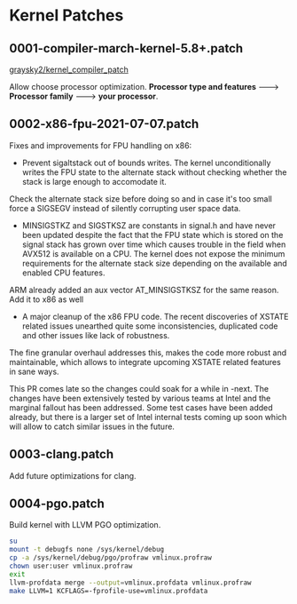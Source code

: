 # Kernel Patches

## 0001-compiler-march-kernel-5.8+.patch 
[graysky2/kernel_compiler_patch](https://github.com/graysky2/kernel_compiler_patch)

Allow choose processor optimization. **Processor type and features**  --->
  **Processor family** ---> **your processor**.

## 0002-x86-fpu-2021-07-07.patch

Fixes and improvements for FPU handling on x86:

- Prevent sigaltstack out of bounds writes. The kernel unconditionally
writes the FPU state to the alternate stack without checking whether
the stack is large enough to accomodate it.

Check the alternate stack size before doing so and in case it's too
small force a SIGSEGV instead of silently corrupting user space data.

- MINSIGSTKZ and SIGSTKSZ are constants in signal.h and have never been
updated despite the fact that the FPU state which is stored on the
signal stack has grown over time which causes trouble in the field
when AVX512 is available on a CPU. The kernel does not expose the
minimum requirements for the alternate stack size depending on the
available and enabled CPU features.

ARM already added an aux vector AT_MINSIGSTKSZ for the same reason.
Add it to x86 as well

- A major cleanup of the x86 FPU code. The recent discoveries of XSTATE
related issues unearthed quite some inconsistencies, duplicated code
and other issues like lack of robustness.

The fine granular overhaul addresses this, makes the code more robust
and maintainable, which allows to integrate upcoming XSTATE related
features in sane ways.

This PR comes late so the changes could soak for a while in -next. The
changes have been extensively tested by various teams at Intel and the
marginal fallout has been addressed. Some test cases have been added
already, but there is a larger set of Intel internal tests coming up soon
which will allow to catch similar issues in the future.

## 0003-clang.patch

Add future optimizations for clang.

## 0004-pgo.patch

Build kernel with LLVM PGO optimization.

```bash
su
mount -t debugfs none /sys/kernel/debug
cp -a /sys/kernel/debug/pgo/profraw vmlinux.profraw
chown user:user vmlinux.profraw
exit
llvm-profdata merge --output=vmlinux.profdata vmlinux.profraw
make LLVM=1 KCFLAGS=-fprofile-use=vmlinux.profdata
```
